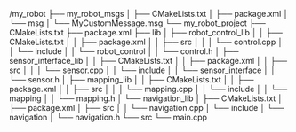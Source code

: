/my_robot
├── my_robot_msgs
│   ├── CMakeLists.txt
│   ├── package.xml
│   └── msg
│       └── MyCustomMessage.msg
└── my_robot_project
    ├── CMakeLists.txt
    ├── package.xml
    ├── lib
    │   ├── robot_control_lib
    │   │   ├── CMakeLists.txt
    │   │   ├── package.xml
    │   │   ├── src
    │   │   │   └── control.cpp
    │   │   └── include
    │   │       └── robot_control
    │   │           └── control.h
    │   ├── sensor_interface_lib
    │   │   ├── CMakeLists.txt
    │   │   ├── package.xml
    │   │   ├── src
    │   │   │   └── sensor.cpp
    │   │   └── include
    │   │       └── sensor_interface
    │   │           └── sensor.h
    │   ├── mapping_lib
    │   │   ├── CMakeLists.txt
    │   │   ├── package.xml
    │   │   ├── src
    │   │   │   └── mapping.cpp
    │   │   └── include
    │   │       └── mapping
    │   │           └── mapping.h
    │   └── navigation_lib
    │       ├── CMakeLists.txt
    │       ├── package.xml
    │       ├── src
    │       │   └── navigation.cpp
    │       └── include
    │           └── navigation
    │               └── navigation.h
    └── src
        └── main.cpp
